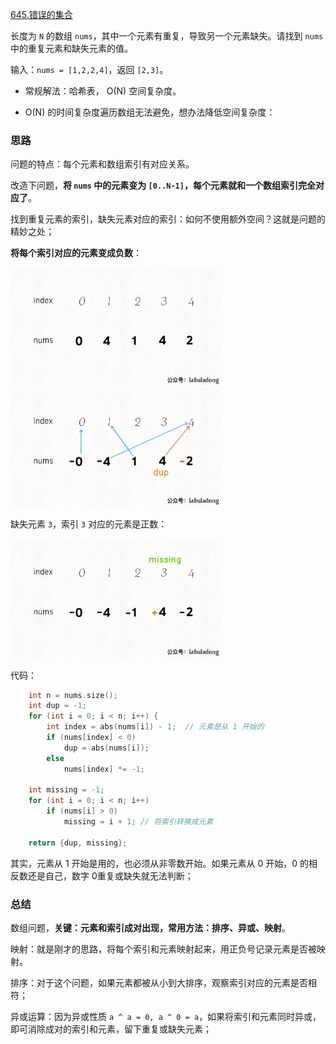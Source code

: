 [645.错误的集合](https://leetcode-cn.com/problems/set-mismatch)

长度为 `N` 的数组 `nums`，其中一个元素有重复，导致另一个元素缺失。请找到 `nums` 中的重复元素和缺失元素的值。

输入：`nums = [1,2,2,4]`，返回 `[2,3]`。

- 常规解法：哈希表， O(N) 空间复杂度。

- O(N) 的时间复杂度遍历数组无法避免，想办法降低空间复杂度：

### 思路

问题的特点：每个元素和数组索引有对应关系。

改造下问题，**将 `nums` 中的元素变为 `[0..N-1]`，每个元素就和一个数组索引完全对应了**。

找到重复元素的索引，缺失元素对应的索引：如何不使用额外空间？这就是问题的精妙之处；

**将每个索引对应的元素变成负数**：

<img src="../pictures/dupmissing/1.gif" style="zoom:33%;" />

<img src="../pictures/dupmissing/2.jpg" style="zoom:33%;" />

缺失元素 `3`，索引 `3` 对应的元素是正数：

<img src="../pictures/dupmissing/3.jpg" style="zoom:33%;" />

代码：

```cpp
    int n = nums.size();
    int dup = -1;
    for (int i = 0; i < n; i++) {
        int index = abs(nums[i]) - 1;  // 元素是从 1 开始的
        if (nums[index] < 0)
            dup = abs(nums[i]);
        else
            nums[index] *= -1;

    int missing = -1;
    for (int i = 0; i < n; i++)
        if (nums[i] > 0)
            missing = i + 1; // 将索引转换成元素
    
    return {dup, missing};
```

其实，元素从 1 开始是用的，也必须从非零数开始。如果元素从 0 开始，0 的相反数还是自己，数字 0重复或缺失就无法判断；

### 总结

数组问题，**关键：元素和索引成对出现，常用方法：排序、异或、映射**。

映射：就是刚才的思路，将每个索引和元素映射起来，用正负号记录元素是否被映射。

排序：对于这个问题，如果元素都被从小到大排序，观察索引对应的元素是否相符；

异或运算：因为异或性质 `a ^ a = 0, a ^ 0 = a`，如果将索引和元素同时异或，即可消除成对的索引和元素，留下重复或缺失元素；

